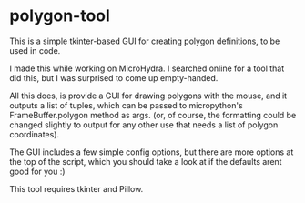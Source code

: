 # polygon-tool
This is a simple tkinter-based GUI for creating polygon definitions, to be used in code.

I made this while working on MicroHydra. I searched online for a tool that did this, but I was surprised to come up empty-handed. 

All this does, is provide a GUI for drawing polygons with the mouse, and it outputs a list of tuples, which can be passed to micropython's FrameBuffer.polygon method as args. (or, of course, the formatting could be changed slightly to output for any other use that needs a list of polygon coordinates).

The GUI includes a few simple config options, but there are more options at the top of the script, which you should take a look at if the defaults arent good for you :)

This tool requires tkinter and Pillow.

